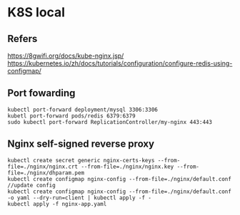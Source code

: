 # K8S local

## Refers

<https://8gwifi.org/docs/kube-nginx.jsp/>
<https://kubernetes.io/zh/docs/tutorials/configuration/configure-redis-using-configmap/>

## Port fowarding

```shell
kubectl port-forward deployment/mysql 3306:3306
kubetl port-forward pods/redis 6379:6379
sudo kubectl port-forward ReplicationController/my-nginx 443:443
```

## Nginx self-signed reverse proxy

```shell
kubectl create secret generic nginx-certs-keys --from-file=./nginx/nginx.crt --from-file=./nginx/nginx.key --from-file=./nginx/dhparam.pem
kubectl create configmap nginx-config --from-file=./nginx/default.conf
//update config
kubectl create configmap nginx-config --from-file=./nginx/default.conf -o yaml --dry-run=client | kubectl apply -f -
kubectl apply -f nginx-app.yaml
```
